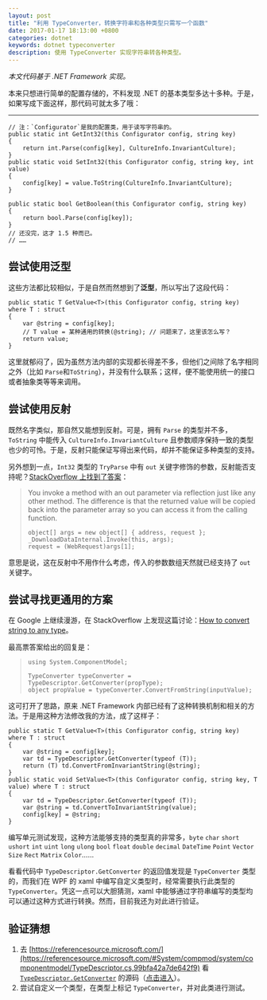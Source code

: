 ```yaml
---
layout: post
title: "利用 TypeConverter，转换字符串和各种类型只需写一个函数"
date: 2017-01-17 18:13:00 +0800
categories: dotnet
keywords: dotnet typeconverter
description: 使用 TypeConverter 实现字符串转各种类型。
---
```


*本文代码基于 .NET Framework 实现。*

本来只想进行简单的配置存储的，不料发现 .NET 的基本类型多达十多种。于是，如果写成下面这样，那代码可就太多了哦：

---

```CSharp
// 注：`Configurator`是我的配置类，用于读写字符串的。
public static int GetInt32(this Configurator config, string key)
{
    return int.Parse(config[key], CultureInfo.InvariantCulture);
}
public static void SetInt32(this Configurator config, string key, int value)
{
    config[key] = value.ToString(CultureInfo.InvariantCulture);
}

public static bool GetBoolean(this Configurator config, string key)
{
    return bool.Parse(config[key]);
}
// 还没完，这才 1.5 种而已。
// ……
```

## 尝试使用泛型

这些方法都比较相似，于是自然而然想到了**泛型**，所以写出了这段代码：

```CSharp
public static T GetValue<T>(this Configurator config, string key) where T : struct
{
    var @string = config[key];
    // T value = 某种通用的转换(@string); // 问题来了，这里该怎么写？
    return value;
}
```

这里就郁闷了，因为虽然方法内部的实现都长得差不多，但他们之间除了名字相同之外（比如 `Parse`和`ToString`），并没有什么联系；这样，便不能使用统一的接口或者抽象类等等来调用。

## 尝试使用反射

既然名字类似，那自然又能想到反射。可是，拥有 `Parse` 的类型并不多，`ToString` 中能传入 `CultureInfo.InvariantCulture` 且参数顺序保持一致的类型也少的可怜。于是，反射只能保证写得出来代码，却并不能保证多种类型的支持。

另外想到一点，`Int32` 类型的 `TryParse` 中有 `out` 关键字修饰的参数，反射能否支持呢？[StackOverflow 上找到了答案](https://stackoverflow.com/questions/2438065/c-sharp-reflection-how-can-i-invoke-a-method-with-an-out-parameter)：

> You invoke a method with an out parameter via reflection just like any other method. The difference is that the returned value will be copied back into the parameter array so you can access it from the calling function.
> ```CSharp
> object[] args = new object[] { address, request };
> _DownloadDataInternal.Invoke(this, args);
> request = (WebRequest)args[1];
> ```

意思是说，这在反射中不用作什么考虑，传入的参数数组天然就已经支持了 `out` 关键字。

## 尝试寻找更通用的方案

在 Google 上继续漫游，在 StackOverflow 上发现这篇讨论：[How to convert string to any type](https://stackoverflow.com/questions/2922855/how-to-convert-string-to-any-type)。

最高票答案给出的回复是：

> ```CSharp
> using System.ComponentModel;
> 
> TypeConverter typeConverter = TypeDescriptor.GetConverter(propType);
> object propValue = typeConverter.ConvertFromString(inputValue);
> ```

这可打开了思路，原来 .NET Framework 内部已经有了这种转换机制和相关的方法。于是用这种方法修改我的方法，成了这样子：

```CSharp
public static T GetValue<T>(this Configurator config, string key) where T : struct
{
    var @string = config[key];
    var td = TypeDescriptor.GetConverter(typeof (T));
    return (T) td.ConvertFromInvariantString(@string);
}
public static void SetValue<T>(this Configurator config, string key, T value) where T : struct
{
    var td = TypeDescriptor.GetConverter(typeof (T));
    var @string = td.ConvertToInvariantString(value);
    config[key] = @string;
}
```

编写单元测试发现，这种方法能够支持的类型真的非常多，`byte` `char` `short` `ushort` `int` `uint` `long` `ulong` `bool` `float` `double` `decimal` `DateTime` `Point` `Vector` `Size` `Rect` `Matrix` `Color`……

看看代码中 `TypeDescriptor.GetConverter` 的返回值发现是 `TypeConverter` 类型的，而我们在 WPF 的 xaml 中编写自定义类型时，经常需要执行此类型的 `TypeConverter`。凭这一点可以大胆猜测，xaml 中能够通过字符串编写的类型均可以通过这种方式进行转换。然而，目前我还为对此进行验证。

## 验证猜想

1. 去 [https://referencesource.microsoft.com/](https://referencesource.microsoft.com/#System/compmod/system/componentmodel/TypeDescriptor.cs,99bfa42a7de642f9) 看 [`TypeDescriptor.GetConverter`](https://referencesource.microsoft.com/#System/compmod/system/componentmodel/TypeDescriptor.cs,99bfa42a7de642f9) 的源码（[点击进入](https://referencesource.microsoft.com/#System/compmod/system/componentmodel/TypeDescriptor.cs,99bfa42a7de642f9)）。
2. 尝试自定义一个类型，在类型上标记 `TypeConverter`，并对此类进行测试。
